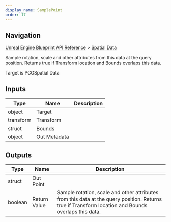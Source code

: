 ```yaml
---
display_name: SamplePoint
order: 17
---
```

## Navigation

[Unreal Engine Blueprint API Reference](https://dev.epicgames.com/documentation/en-us/unreal-engine/BlueprintAPI) > [Spatial Data](https://dev.epicgames.com/documentation/en-us/unreal-engine/BlueprintAPI/SpatialData)

Sample rotation, scale and other attributes from this data at the query position. Returns true if Transform location and Bounds overlaps this data.

Target is PCGSpatial Data

## Inputs

| Type | Name | Description |
| --- | --- | --- |
| object | Target |  |
| transform | Transform |  |
| struct | Bounds |  |
| object | Out Metadata |  |

## Outputs

| Type | Name | Description |
| --- | --- | --- |
| struct | Out Point |  |
| boolean | Return Value | Sample rotation, scale and other attributes from this data at the query position. Returns true if Transform location and Bounds overlaps this data. |
